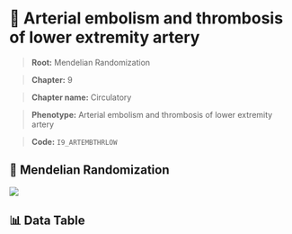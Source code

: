 # 🧪 Arterial embolism and thrombosis of lower extremity artery

> **Root:** Mendelian Randomization

> **Chapter:** 9  

> **Chapter name:** Circulatory

> **Phenotype:** Arterial embolism and thrombosis of lower extremity artery  

> **Code:** `I9_ARTEMBTHRLOW`

## 🧬 Mendelian Randomization  

<img src="/MR/Figures/Forward/I9_ARTEMBTHRLOW.png"/>

## 📊 Data Table

<CsvTableMRF src="/MR_Data/Forward/I9_ARTEMBTHRLOW.csv"/>

